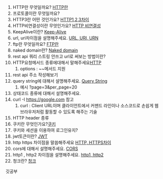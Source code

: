 1. HTTP란 무엇일까요? [HTTP란](https://gifted-clef-5c4.notion.site/HTTP-e86ffa0916794a5daafdfce728fa3331)
2. 프로토콜이란 무엇일까요?
3. HTTP3란 어떤 것인가요? [HTTP1,2,3차이](https://gifted-clef-5c4.notion.site/HTTP-e86ffa0916794a5daafdfce728fa3331)
4. HTTP비연결성이란 무엇인가요? [HTTP 비연결성](https://gifted-clef-5c4.notion.site/HTTP-e86ffa0916794a5daafdfce728fa3331)
5. KeepAlive이란? [Keep-Alive](https://gifted-clef-5c4.notion.site/HTTP-e86ffa0916794a5daafdfce728fa3331)
6. url, uri차이점을 설명해주세요. [URL, URI, URN](https://gifted-clef-5c4.notion.site/URL-URI-ef78973a9fe64173bafe3533134e78f6)
7. ftp란 무엇일까요? [FTP란](https://gifted-clef-5c4.notion.site/FTP-7089d06f5529404c9226c6e81edaa530)
8. naked domain란? [Naked domain](https://gifted-clef-5c4.notion.site/Naked-domain-71393e9d6b72411c8632080f213bc852)
9. rest api 쿼리 스트링 안쓰고 url로 써보는 방법이란?
10. HTTP요청메서드 종류에대해서 말해주세요[HTTP](https://gifted-clef-5c4.notion.site/HTTP-e86ffa0916794a5daafdfce728fa3331)
    1.  options : ~~메서드 지원
11. rest api 주소 작성해보기
12. query string에 대해서 설명해주세요. [Query String](https://gifted-clef-5c4.notion.site/Query-3348562d4868405e93969c4d83e12304)
    1.  예시 ?page=3&per_page=20
13. 상태코드 종류에 대해서 설명해주세요.
14. curl -I https://google.com 참고
    1.  curl : Client URL이며 클라이언트에서 커맨드 라인이나 소스코드로 손쉽게 웹브라우저처럼 활동할 수 있도록 해주는 기술
15. HTTP header 종류
16. 쿠키란 무엇인가요?[쿠키](https://gifted-clef-5c4.notion.site/815ad6d0eefa45288fe55f4a5750e99d)
17. 쿠키와 세션을 이용하여 로그인유지?
18. jwt토큰이란? [JWT](https://gifted-clef-5c4.notion.site/JWT-492f6dcf524b430cacfa688d32f3cfac)
19. http https 차이점을 말씀해주세요 [HTTP, HTTPS차이](https://gifted-clef-5c4.notion.site/HTTP-e86ffa0916794a5daafdfce728fa3331)
20. cors에 대해서 설명해주세요. [CORS](https://gifted-clef-5c4.notion.site/HTTP-e86ffa0916794a5daafdfce728fa3331)
21. http1 , http2 차이점을 설명해주세요. [http1, http2](https://gifted-clef-5c4.notion.site/HTTP-e86ffa0916794a5daafdfce728fa3331)
22. 청크란? [청크](https://gifted-clef-5c4.notion.site/64f05ee82b0d4a24aff635a689552477)

깃공부